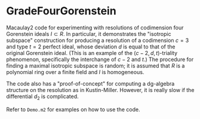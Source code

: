 # GradeFourGorenstein
Macaulay2 code for experimenting with resolutions of codimension four Gorenstein ideals $`I \subset R`$. In particular, it demonstrates the "isotropic subspace" construction for producing a resolution of a codimension $`c=3`$ and type $`t=2`$ perfect ideal, whose deviation $`d`$ is equal to that of the original Gorenstein ideal. (This is an example of the $`(c-2,d,t)`$-triality phenomenon, specifically the interchange of $`c-2`$ and $`t`$.) The procedure for finding a maximal isotropic subspace is random; it is assumed that $`R`$ is a polynomial ring over a finite field and $`I`$ is homogeneous.

The code also has a "proof-of-concept" for computing a dg-algebra structure on the resolution as in Kustin-Miller. However, it is really slow if the differential $`d_2`$ is complicated.

Refer to `Demo.m2` for examples on how to use the code.
